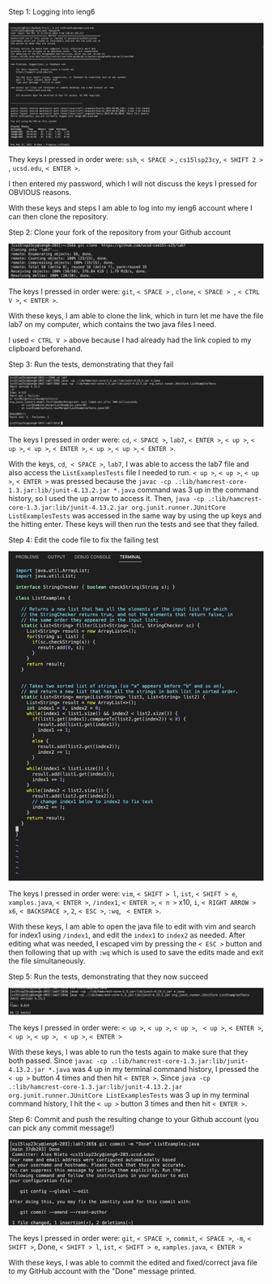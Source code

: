 Step 1: Logging into ieng6

![Image](img40.png)

They keys I pressed in order were: `ssh`, `< SPACE >` , `cs15lsp23cy`, `< SHIFT 2 >` , `ucsd.edu`, `< ENTER >`.

I then entered my password, which I will not discuss the keys I pressed for OBVIOUS reasons. 

With these keys and steps I am able to log into my ieng6 account where I can then clone the repository. 

Step 2: Clone your fork of the repository from your Github account

![Image](img100.png) 

The keys I pressed in order were: `git`, `< SPACE >` , `clone`, `< SPACE > `, `< CTRL V >`, `< ENTER >`.

With these keys, I am able to clone the link, which in turn let me have the file lab7 on my computer, which contains the two java files I need. 

I used `< CTRL V >` above because I had already had the link copied to my clipboard beforehand. 

Step 3: Run the tests, demonstrating that they fail

![Image](img101.png)

The keys I pressed in order were: `cd`, `< SPACE >`, `lab7`, `< ENTER >`, `< up >`, `< up >`, `< up >`, `< ENTER >`, `< up >`, `< up >`, 
`< ENTER >`.

With the keys, `cd`,` < SPACE >`, `lab7`, I was able to access the lab7 file and also access the `ListExamplesTests` file I needed to run.
`< up >`, `< up >`, `< up >`, `< ENTER >` was pressed because the `javac -cp .:lib/hamcrest-core-1.3.jar:lib/junit-4.13.2.jar *.java` command was 3 up in the command history, so I used the up arrow to access it. Then, `java -cp .:lib/hamcrest-core-1.3.jar:lib/junit-4.13.2.jar org.junit.runner.JUnitCore ListExamplesTests` was accessed in the same way by using the up keys and the hitting enter. These keys will then run the tests and see that they failed. 

Step 4: Edit the code file to fix the failing test

![Image](img102.png) 

The keys I pressed in order were: `vim`, `< SHIFT > l`, `ist`, `< SHIFT > e`, `xamples.java`, `< ENTER >`, `/index1`, `< ENTER >`, `< n >` x10, `i`, `< RIGHT ARROW > x6`, `< BACKSPACE >`, `2`, `< ESC >`, `:wq`, ` < ENTER >`.

With these keys, I am able to open the java file to edit with vim and search for index1 using `/index1`, and edit the `index1` to `index2` as needed. After editing what was needed, I escaped vim by pressing the `< ESC >` button and then following that up with `:wq` which is used to save the edits made and exit the file simultaneously. 

Step 5: Run the tests, demonstrating that they now succeed

![Image](img103.png)

The keys I pressed in order were: `< up >`, `< up >`, ` < up > `, ` < up >`, `< ENTER >`, `< up >`, `< up >`, ` < up >`, `< ENTER >`

With these keys, I was able to run the tests again to make sure that they both passed. Since `javac -cp .:lib/hamcrest-core-1.3.jar:lib/junit-4.13.2.jar *.java` was 4 up in my terminal command history, I pressed the `< up >` button 4 times and then hit `< ENTER >`. Since 
`java -cp .:lib/hamcrest-core-1.3.jar:lib/junit-4.13.2.jar org.junit.runner.JUnitCore ListExamplesTests` was 3 up in my terminal command history, I hit the 
`< up >` button 3 times and then hit `< ENTER >`.

Step 6: Commit and push the resulting change to your Github account (you can pick any commit message!)

![Image](img105.png)

The keys I pressed in order were: `git`, `< SPACE >`, `commit`, `< SPACE >`, `-m`, `< SHIFT >`, Done, `< SHIFT > l`, `ist`, `< SHIFT > e`, `xamples.java`, `< ENTER >`

With these keys, I was able to commit the edited and fixed/correct java file to my GitHub account with the "Done" message printed. 
